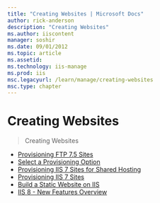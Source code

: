 ```yaml
---
title: "Creating Websites | Microsoft Docs"
author: rick-anderson
description: "Creating Websites"
ms.author: iiscontent
manager: soshir
ms.date: 09/01/2012
ms.topic: article
ms.assetid: 
ms.technology: iis-manage
ms.prod: iis
msc.legacyurl: /learn/manage/creating-websites
msc.type: chapter
---
```

Creating Websites
====================
> Creating Websites


- [Provisioning FTP 7.5 Sites](provisioning-ftp-75-sites.md)
- [Select a Provisioning Option](select-a-provisioning-option.md)
- [Provisioning IIS 7 Sites for Shared Hosting](provisioning-iis-7-sites-for-shared-hosting.md)
- [Provisioning IIS 7 Sites](provisioning-iis-7-sites.md)
- [Build a Static Website on IIS](scenario-build-a-static-website-on-iis.md)
- [IIS 8 - New Features Overview](iis-8-new-features-overview.md)